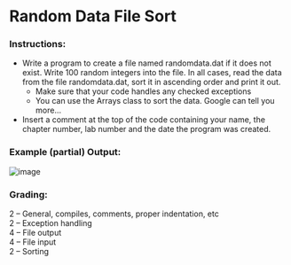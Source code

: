 # Random Data File Sort
### Instructions:
- Write a program to create a file named randomdata.dat if it does not exist. Write 100 random integers into the file. In all cases, read the data from the file randomdata.dat, sort it in ascending order and print it out.
  - Make sure that your code handles any checked exceptions
  - You can use the Arrays class to sort the data. Google can tell you more…
- Insert a comment at the top of the code containing your name, the chapter number, lab number and the date the program was created.

### Example (partial) Output:
![image](https://user-images.githubusercontent.com/17011204/204564121-2f3f6522-da65-4e46-baf8-d5f8fc726773.png)

### Grading:
2 – General, compiles, comments, proper indentation, etc  
2 – Exception handling  
4 – File output  
4 – File input  
2 – Sorting  
 

